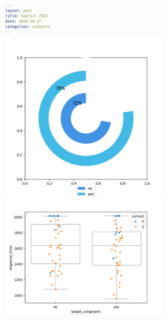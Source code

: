 ```yaml
---
layout: post
title: Subject 7023
date: 2024-10-27
categories: subjects
---
```


![](data/7023/run-17/7023_accuracy_target_congruence.png)
![](data/7023/run-17/7023_rt_congruence.png)
